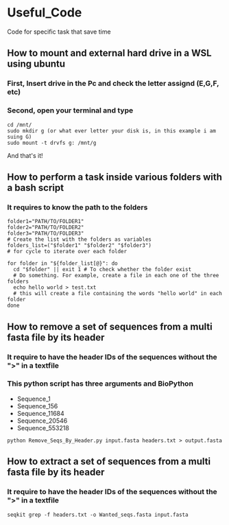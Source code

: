 # Useful_Code
Code for specific task that save time

## How to mount and external hard drive in a WSL using ubuntu
### First, Insert drive in the Pc and check the letter assignd (E,G,F, etc) 
### Second, open your terminal and type 

``` 
cd /mnt/
sudo mkdir g (or what ever letter your disk is, in this example i am suing G)
sudo mount -t drvfs g: /mnt/g
``` 
And that's it!


## How to perform a task inside various folders with a bash script
### It requires to know the path to the folders 
``` 
folder1="PATH/TO/FOLDER1"
folder2="PATH/TO/FOLDER2"
folder3="PATH/TO/FOLDER3"
# Create the list with the folders as variables
folders_list=("$folder1" "$folder2" "$folder3")
# for cycle to iterate over each folder

for folder in "${folder_list[@}": do
  cd "$folder" || exit 1 # To check whether the folder exist
  # Do something. For example, create a file in each one of the three folders
  echo hello world > test.txt
  # this will create a file containing the words "hello world" in each folder 
done
``` 

## How to remove a set of sequences from a multi fasta file by its header
### It require to have the header IDs of the sequences without the ">" in a textfile
### This python script has three arguments and BioPython

* Sequence_1  
* Sequence_156  
* Sequence_11684 
* Sequence_20546
* Sequence_553218 

```
python Remove_Seqs_By_Header.py input.fasta headers.txt > output.fasta
``` 
## How to extract a set of sequences from a multi fasta file by its header
### It require to have the header IDs of the sequences without the ">" in a textfile

```
seqkit grep -f headers.txt -o Wanted_seqs.fasta input.fasta
``` 
